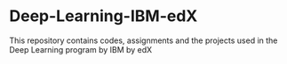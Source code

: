 # Deep-Learning-IBM-edX
This repository contains codes, assignments and the projects used in the Deep Learning program by IBM by edX
